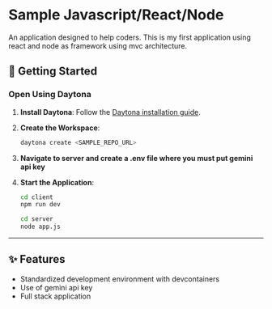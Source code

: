 # Sample Javascript/React/Node

An application designed to help coders. This is my first application using react and node as framework using mvc architecture.

## 🚀 Getting Started  

### Open Using Daytona  

1. **Install Daytona**: Follow the [Daytona installation guide](https://www.daytona.io/docs/installation/installation/).  

2. **Create the Workspace**:  
   ```bash  
   daytona create <SAMPLE_REPO_URL> 
   ```  

3. **Navigate to server and create a .env file where you must put gemini api key**

4. **Start the Application**:  
   ```bash  
   cd client
   npm run dev
   ```  

   ```bash
   cd server
   node app.js
   ```

---

## ✨ Features  

- Standardized development environment with devcontainers
- Use of gemini api key
- Full stack application
